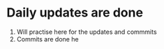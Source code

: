 # Daily updates are done 

1. Will practise here for the updates and commmits
2. Commits are done he
